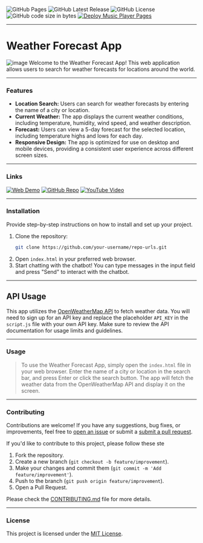 ![GitHub Pages](https://img.shields.io/github/deployments/your-username/repo-urls/github-pages.svg?style=flat-square&color=cyan)
![GitHub Latest Release](https://img.shields.io/github/v/release/your-username/repo-urls.svg?style=flat-square&color=cyan)
![GitHub License](https://img.shields.io/github/license/your-username/repo-urls.svg?style=flat-square&color=cyan)
![GitHub code size in bytes](https://img.shields.io/github/languages/code-size/your-username/repo-urls.svg?style=flat-square&color=cyan)
[![Deploy Music Player Pages](https://github.com/your-username/repo-urls/actions/workflows/static.yml/badge.svg)](https://github.com/your-username/repo-urls/actions/workflows/static.yml)

---

# Weather Forecast App
![image](https://github.com/user-attachments/assets/5ea3f9d4-fce5-4dee-a560-39e17512c7dc)
Welcome to the Weather Forecast App! This web application allows users to search for weather forecasts for locations around the world.

---

### Features

- **Location Search:** Users can search for weather forecasts by entering the name of a city or location.
- **Current Weather:** The app displays the current weather conditions, including temperature, humidity, wind speed, and weather description.
- **Forecast:** Users can view a 5-day forecast for the selected location, including temperature highs and lows for each day.
- **Responsive Design:** The app is optimized for use on desktop and mobile devices, providing a consistent user experience across different screen sizes. 
---

### Links

[![Web Demo](https://img.shields.io/badge/Web-Demo-blue?style=for-the-badge&logo=google-chrome)](https://your-username.github.io/repo-urls)
[![GitHub Repo](https://img.shields.io/badge/GitHub-Repo-green?style=for-the-badge&logo=github)](https://github.com/your-username/repo-urls)
[![YouTube Video](https://img.shields.io/badge/YouTube-Video-red?style=for-the-badge&logo=youtube)](https://youtu.be/rMnDe0iEGRs?si=B2viVesOhHYusbBG)

---

### Installation

Provide step-by-step instructions on how to install and set up your project.

1. Clone the repository:
   ```bash
   git clone https://github.com/your-username/repo-urls.git
   ```
2. Open `index.html` in your preferred web browser.
3. Start chatting with the chatbot! You can type messages in the input field and press "Send" to interact with the chatbot.

---

## API Usage

This app utilizes the [OpenWeatherMap API](https://openweathermap.org/api) to fetch weather data. You will need to sign up for an API key and replace the placeholder `API_KEY` in the `script.js` file with your own API key. Make sure to review the API documentation for usage limits and guidelines.

---

### Usage

> To use the Weather Forecast App, simply open the `index.html` file in your web browser. Enter the name of a city or location in the search bar, and press Enter or click the search button. The app will fetch the weather data from the OpenWeatherMap API and display it on the screen.

---

### Contributing
Contributions are welcome! If you have any suggestions, bug fixes, or improvements, feel free to [open an issue](https://github.com/your-username/weather-forecast-app/issues) or submit a [submit a pull request](https://github.com/your-username/weather-forecast-app/pulls).

If you'd like to contribute to this project, please follow these ste

1. Fork the repository.
2. Create a new branch (`git checkout -b feature/improvement`).
3. Make your changes and commit them (`git commit -m 'Add feature/improvement'`).
4. Push to the branch (`git push origin feature/improvement`).
5. Open a Pull Request.

Please check the [CONTRIBUTING.md](CONTRIBUTING.md) file for more details.

---

### License

This project is licensed under the [MIT License](LICENSE).
